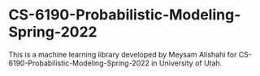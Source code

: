 # CS-6190-Probabilistic-Modeling-Spring-2022

This is a machine learning library developed by Meysam Alishahi for CS-6190-Probabilistic-Modeling-Spring-2022 in University of Utah.

